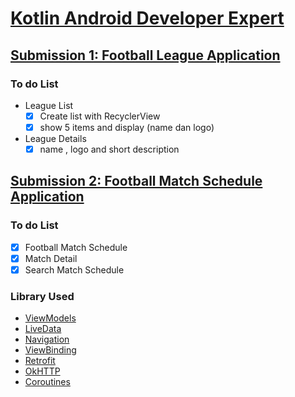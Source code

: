 # [Kotlin Android Developer Expert](https://www.dicoding.com/academies/55?course_ref=76eaef3aef3c70ad2486eea9)

## [Submission 1: Football League Application](https://github.com/budiardianata/kade/tree/submission1)

### To do List
+ League List
	- [x] Create list with RecyclerView
	- [x] show 5 items and display (name dan logo)
 + League Details
	 - [x] name , logo and short description

## [Submission 2: Football Match Schedule Application](https://github.com/budiardianata/kade/tree/submission2)

### To do List
- [x] Football Match Schedule
- [x] Match Detail
- [x] Search Match Schedule

### Library Used
- [ViewModels](https://developer.android.com/topic/libraries/architecture/viewmodel)
- [LiveData](https://developer.android.com/topic/libraries/architecture/livedata)
- [Navigation](https://developer.android.com/topic/libraries/architecture/navigation/)
- [ViewBinding](https://developer.android.com/topic/libraries/view-binding)
- [Retrofit](https://square.github.io/retrofit/)
- [OkHTTP](https://square.github.io/okhttp/)
- [Coroutines](https://kotlinlang.org/docs/reference/coroutines-overview.html)